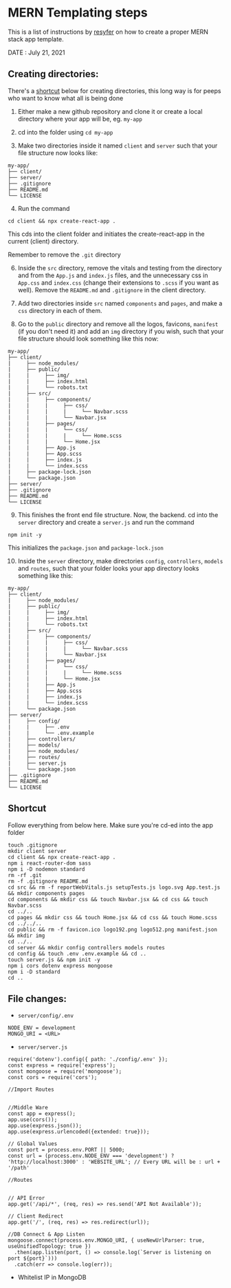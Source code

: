 # MERN Templating steps

This is a list of instructions by [resyfer](https://github.com/resyfer) on how to create a proper MERN stack app template.

DATE : July 21, 2021

## Creating directories:

There's a [shortcut](#shortcut) below for creating directories, this long way is for peeps who want to know what all is being done

1) Either make a new github repository and clone it or create a local directory where your app will be, eg. `my-app`

2) cd into the folder using `cd my-app`

3) Make two directories inside it named `client` and `server` such that your file structure now looks like:
```
my-app/
├── client/
├── server/
├── .gitignore
├── README.md
└── LICENSE
```
4) Run the command
```
cd client && npx create-react-app .
```
This cds into the client folder and initiates the create-react-app in the current (client) directory.

Remember to remove the `.git` directory

6) Inside the `src` directory, remove the vitals and testing from the directory and from the `App.js` and `index.js` files, and the unnecessary css in `App.css` and `index.css` (change their extensions to `.scss` if you want as well). Remove the `README.md` and `.gitignore` in the client directory.

7) Add two directories inside `src` named `components` and `pages`, and make a `css` directory in each of them.

8) Go to the `public` directory and remove all the logos, favicons, `manifest` (if you don't need it) and add an `img` directory if you wish, such that your file structure should look something like this now:
```
my-app/
├── client/
|     ├── node_modules/
|     ├── public/
|     |     ├── img/
|     |     ├── index.html
|     |     └── robots.txt
|     ├── src/
|     |     ├── components/
|     |     |     ├── css/
|     |     |     |     └── Navbar.scss
|     |     |     └── Navbar.jsx
|     |     ├── pages/
|     |     |     └── css/
|     |     |     |     └── Home.scss
|     |     |     └── Home.jsx
|     |     ├── App.js
|     |     ├── App.scss
|     |     ├── index.js
|     |     └── index.scss
|     ├── package-lock.json
|     └── package.json
├── server/
├── .gitignore
├── README.md
└── LICENSE
```

9) This finishes the front end file structure. Now, the backend. cd into the `server` directory and create a `server.js` and run the command
```
npm init -y
```
This initializes the `package.json` and `package-lock.json`

10) Inside the `server` directory, make directories `config`, `controllers`, `models` and `routes`, such that your folder looks your app directory looks something like this:

```
my-app/
├── client/
|     ├── node_modules/
|     ├── public/
|     |     ├── img/
|     |     ├── index.html
|     |     └── robots.txt
|     ├── src/
|     |     ├── components/
|     |     |     ├── css/
|     |     |     |     └── Navbar.scss
|     |     |     └── Navbar.jsx
|     |     ├── pages/
|     |     |     └── css/
|     |     |     |     └── Home.scss
|     |     |     └── Home.jsx
|     |     ├── App.js
|     |     ├── App.scss
|     |     ├── index.js
|     |     └── index.scss
|     └── package.json
├── server/
|     ├── config/
|     |     ├── .env
|     |     └── .env.example
|     ├── controllers/
|     ├── models/
|     ├── node_modules/
|     ├── routes/
|     ├── server.js
|     └── package.json
├── .gitignore
├── README.md
└── LICENSE
```

## Shortcut

Follow everything from below here. Make sure you're cd-ed into the app folder
```
touch .gitignore
mkdir client server
cd client && npx create-react-app .
npm i react-router-dom sass
npm i -D nodemon standard
rm -rf .git
rm -f .gitignore README.md
cd src && rm -f reportWebVitals.js setupTests.js logo.svg App.test.js && mkdir components pages
cd components && mkdir css && touch Navbar.jsx && cd css && touch Navbar.scss
cd ../..
cd pages && mkdir css && touch Home.jsx && cd css && touch Home.scss
cd ../../..
cd public && rm -f favicon.ico logo192.png logo512.png manifest.json && mkdir img
cd ../..
cd server && mkdir config controllers models routes
cd config && touch .env .env.example && cd ..
touch server.js && npm init -y
npm i cors dotenv express mongoose
npm i -D standard
cd ..
```

## File changes:

- `server/config/.env`

```
NODE_ENV = development
MONGO_URI = <URL>
```

- `server/server.js`

```
require('dotenv').config({ path: './config/.env' });
const express = require('express');
const mongoose = require('mongoose');
const cors = require('cors');

//Import Routes


//Middle Ware
const app = express();
app.use(cors());
app.use(express.json());
app.use(express.urlencoded({extended: true}));

// Global Values
const port = process.env.PORT || 5000;
const url = (process.env.NODE_ENV === 'development') ? 'http://localhost:3000' : 'WEBSITE_URL'; // Every URL will be : url + '/path'

//Routes


// API Error
app.get('/api/*', (req, res) => res.send('API Not Available'));

// Client Redirect
app.get('/', (req, res) => res.redirect(url));

//DB Connect & App Listen
mongoose.connect(process.env.MONGO_URI, { useNewUrlParser: true, useUnifiedTopology: true })
  .then(app.listen(port, () => console.log(`Server is listening on port ${port}`)))
  .catch(err => console.log(err));
```

- Whitelist IP in MongoDB
